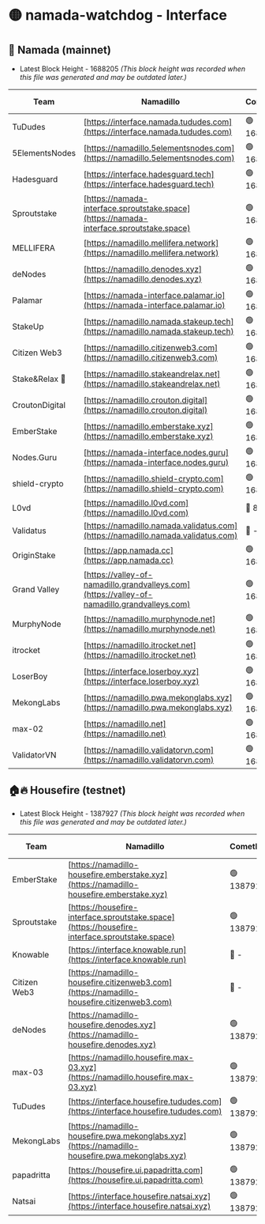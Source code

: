 # 🟡 namada-watchdog - Interface

## 🚀 Namada (mainnet)
- Latest Block Height - 1688205 *(This block height was recorded when this file was generated and may be outdated later.)*

| Team | Namadillo | CometBFT | Indexer | MASP Indexer |
|-|-|-|-|-|
| TuDudes | [https://interface.namada.tududes.com](https://interface.namada.tududes.com) | 🟢 1688180 | 🟢 1688179 | 🟢 1688179 |
| 5ElementsNodes | [https://namadillo.5elementsnodes.com](https://namadillo.5elementsnodes.com) | 🟢 1688180 | 🟢 1688180 | 🟢 1688180 |
| Hadesguard | [https://interface.hadesguard.tech](https://interface.hadesguard.tech) | 🟢 1688181 | 🟢 1688181 | 🟢 1688181 |
| Sproutstake | [https://namada-interface.sproutstake.space](https://namada-interface.sproutstake.space) | 🟢 1688182 | 🟢 1688182 | 🟢 1688182 |
| MELLIFERA | [https://namadillo.mellifera.network](https://namadillo.mellifera.network) | 🟢 1688183 | 🟢 1688183 | 🟢 1688183 |
| deNodes | [https://namadillo.denodes.xyz](https://namadillo.denodes.xyz) | 🟢 1688184 | 🟢 1688184 | 🟢 1688184 |
| Palamar | [https://namada-interface.palamar.io](https://namada-interface.palamar.io) | 🟢 1688185 | 🟢 1688185 | 🟢 1688185 |
| StakeUp | [https://namadillo.namada.stakeup.tech](https://namadillo.namada.stakeup.tech) | 🟢 1688186 | 🟢 1688186 | 🟢 1688186 |
| Citizen Web3 | [https://namadillo.citizenweb3.com](https://namadillo.citizenweb3.com) | 🟢 1688186 | 🟢 1688186 | 🟢 1688186 |
| Stake&Relax 🦥 | [https://namadillo.stakeandrelax.net](https://namadillo.stakeandrelax.net) | 🟢 1688187 | 🟢 1688187 | 🟢 1688188 |
| CroutonDigital | [https://namadillo.crouton.digital](https://namadillo.crouton.digital) | 🟢 1688188 | 🔴 1338918 | 🟢 1688188 |
| EmberStake | [https://namadillo.emberstake.xyz](https://namadillo.emberstake.xyz) | 🟢 1688189 | 🟢 1688189 | 🟢 1688189 |
| Nodes.Guru | [https://namada-interface.nodes.guru](https://namada-interface.nodes.guru) | 🟢 1688190 | 🟢 1688190 | 🟢 1688190 |
| shield-crypto | [https://namadillo.shield-crypto.com](https://namadillo.shield-crypto.com) | 🟢 1688190 | 🟢 1688190 | 🟢 1688191 |
| L0vd | [https://namadillo.l0vd.com](https://namadillo.l0vd.com) | 🔴 894059 | 🔴 1350596 | 🔴 894059 |
| Validatus | [https://namadillo.namada.validatus.com](https://namadillo.namada.validatus.com) | 🔴 - | 🔴 - | 🔴 - |
| OriginStake | [https://app.namada.cc](https://app.namada.cc) | 🟢 1688200 | 🟢 1688195 | 🟢 1688195 |
| Grand Valley | [https://valley-of-namadillo.grandvalleys.com](https://valley-of-namadillo.grandvalleys.com) | 🟢 1688200 | 🟢 1688200 | 🟢 1688200 |
| MurphyNode | [https://namadillo.murphynode.net](https://namadillo.murphynode.net) | 🟢 1688201 | 🟢 1688201 | 🔴 - |
| itrocket | [https://namadillo.itrocket.net](https://namadillo.itrocket.net) | 🟢 1688202 | 🟢 1688202 | 🔴 1687505 |
| LoserBoy | [https://interface.loserboy.xyz](https://interface.loserboy.xyz) | 🟢 1688202 | 🟢 1688200 | 🔴 - |
| MekongLabs | [https://namadillo.pwa.mekonglabs.xyz](https://namadillo.pwa.mekonglabs.xyz) | 🟢 1688203 | 🟢 1688202 | 🟢 1688201 |
| max-02 | [https://namadillo.net](https://namadillo.net) | 🟢 1688204 | 🟢 1688203 | 🟢 1688203 |
| ValidatorVN | [https://namadillo.validatorvn.com](https://namadillo.validatorvn.com) | 🟢 1688205 | 🟢 1688204 | 🟢 1688204 |

## 🏠🔥 Housefire (testnet)
- Latest Block Height - 1387927 *(This block height was recorded when this file was generated and may be outdated later.)*

| Team | Namadillo | CometBFT | Indexer | MASP Indexer |
|-|-|-|-|-|
| EmberStake | [https://namadillo-housefire.emberstake.xyz](https://namadillo-housefire.emberstake.xyz) | 🟢 1387916 | 🟢 1387915 | 🔴 - |
| Sproutstake | [https://housefire-interface.sproutstake.space](https://housefire-interface.sproutstake.space) | 🟢 1387918 | 🟢 1387918 | 🟢 1387918 |
| Knowable | [https://interface.knowable.run](https://interface.knowable.run) | 🔴 - | 🔴 - | 🔴 - |
| Citizen Web3 | [https://namadillo-housefire.citizenweb3.com](https://namadillo-housefire.citizenweb3.com) | 🔴 - | 🔴 - | 🔴 - |
| deNodes | [https://namadillo-housefire.denodes.xyz](https://namadillo-housefire.denodes.xyz) | 🟢 1387922 | 🟢 1387922 | 🟢 1387921 |
| max-03 | [https://namadillo.housefire.max-03.xyz](https://namadillo.housefire.max-03.xyz) | 🟢 1387923 | 🟢 1387922 | 🟢 1387923 |
| TuDudes | [https://interface.housefire.tududes.com](https://interface.housefire.tududes.com) | 🟢 1387923 | 🟢 1387923 | 🟢 1387923 |
| MekongLabs | [https://namadillo-housefire.pwa.mekonglabs.xyz](https://namadillo-housefire.pwa.mekonglabs.xyz) | 🟢 1387924 | 🟢 1387924 | 🔴 - |
| papadritta | [https://housefire.ui.papadritta.com](https://housefire.ui.papadritta.com) | 🟢 1387926 | 🟢 1387926 | 🟢 1387926 |
| Natsai | [https://interface.housefire.natsai.xyz](https://interface.housefire.natsai.xyz) | 🟢 1387927 | 🟢 1387927 | 🟢 1387927 |

